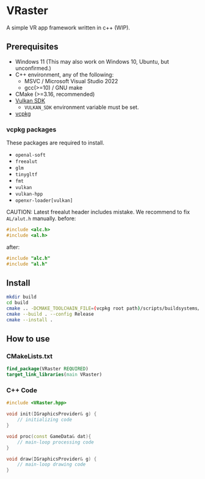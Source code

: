 # VRaster

A simple VR app framework written in c++ (WIP).

## Prerequisites

- Windows 11 (This may also work on Windows 10, Ubuntu, but unconfirmed.)
- C++ environment, any of the following:
    - MSVC / Microsoft Visual Studio 2022
    - gcc(>=10) / GNU make
- CMake (>=3.16, recommended)
- [Vulkan SDK](https://vulkan.lunarg.com/sdk/home)
    - `VULKAN_SDK` environment variable must be set.
- [vcpkg](https://github.com/microsoft/vcpkg)

### vcpkg packages

These packages are required to install.

- `openal-soft`
- `freealut`
- `glm`
- `tinygltf`
- `fmt`
- `vulkan`
- `vulkan-hpp`
- `openxr-loader[vulkan]`

CAUTION: Latest freealut header includes mistake.
We recommend to fix `AL/alut.h` manually.
before:
```cpp
#include <alc.h>
#include <al.h>
```
after:
```cpp
#include "alc.h"
#include "al.h"
```

## Install

```sh
mkdir build
cd build
cmake .. -DCMAKE_TOOLCHAIN_FILE=(vcpkg root path)/scripts/buildsystems/vcpkg.cmake -DCMAKE_INSTALL_PREFIX=(install path)
cmake --build . --config Release
cmake --install .
```

## How to use

### CMakeLists.txt

```cmake
find_package(VRaster REQUIRED)
target_link_libraries(main VRaster)
```

### C++ Code

```cpp
#include <VRaster.hpp>

void init(IGraphicsProvider& g) {
    // initializing code
}

void proc(const GameData& dat){
    // main-loop processing code
}

void draw(IGraphicsProvider& g) {
    // main-loop drawing code
}
```
